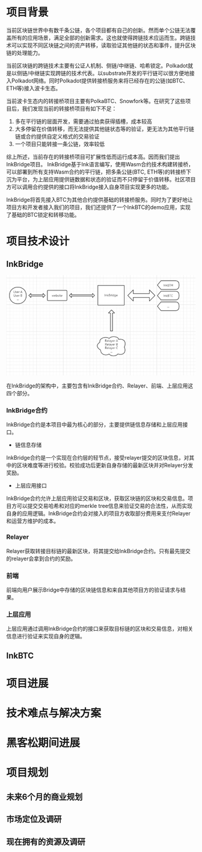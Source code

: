 # 项目背景

当前区块链世界中有数千条公链，各个项目都有自己的创新。然而单个公链无法覆盖所有的应用场景，满足全部的创新需求。这也就使得跨链技术应运而生。跨链技术可以实现不同区块链之间的资产转移，读取验证其他链的状态和事件，提升区块链的处理能力。

当前区块链的跨链技术主要有公证人机制、侧链/中继链、哈希锁定。Polkadot就是以侧链/中继链实现跨链的技术代表。以substrate开发的平行链可以很方便地接入Polkadot网络。同时Polkadot提供转接桥服务来将已经存在的公链(如BTC、ETH等)接入波卡生态。

当前波卡生态内的转接桥项目主要有PolkaBTC、Snowfork等。在研究了这些项目后，我们发现当前的转接桥项目有如下不足：

1. 多在平行链的层面开发，需要通过拍卖获得插槽，成本较高
2. 大多停留在价值转移，而无法提供其他链状态等的验证，更无法为其他平行链链或合约提供自定义格式的交易验证
3. 一个项目只能转接一条公链，效率较低

综上所述，当前存在的转接桥项目可扩展性低而运行成本高。因而我们提出InkBridge项目。 InkBridge基于Ink语言编写，使用Wasm合约技术构建转接桥，可以部署到所有支持Wasm合约的平行链，把多条公链(BTC, ETH等)的转接桥下沉为平台，为上层应用提供链数据和状态的验证而不只停留于价值转移。社区项目方可以调用合约提供的接口将InkBridge接入自身项目实现更多的功能。

InkBridge将首先接入BTC为其他合约提供基础的转接桥服务。同时为了更好地让项目方和开发者接入我们的项目，我们还提供了一个InkBTC的demo应用，实现了基础的BTC锁定和转移功能。


# 项目技术设计
## InkBridge
![InkBridge](pic/1.png)

在InkBridge的架构中，主要包含有InkBridge合约、Relayer、前端、上层应用这四个部分。

### InkBridge合约
InkBridge合约是本项目中最为核心的部分，主要提供链信息存储和上层应用接口。

* 链信息存储

InkBridge合约是一个实现在合约层的轻节点，接受relayer提交的区块信息，对其中的区块难度等进行校验。校验成功后更新自身存储的最新区块并对Relayer分发奖励。

* 上层应用接口

InkBridge合约允许上层应用验证交易和区块，获取区块链的区块和交易信息。项目方可以提交交易哈希和对应的merkle tree信息来验证交易的合法性，从而实现自身的应用逻辑。InkBridge合约会对接入的项目方收取部分费用来支付Relayer和运营方维护的成本。

### Relayer
Relayer获取转接目标链的最新区块，将其提交给InkBridge合约。只有最先提交的relayer会拿到合约的奖励。

### 前端
前端向用户展示Bridge中存储的区块链信息和来自其他项目方的验证请求与结果。

### 上层应用
上层应用通过调用InkBridge合约的接口来获取目标链的区块和交易信息，对相关信息进行验证来实现自身的逻辑。


## InkBTC


# 项目进展

# 技术难点与解决方案

# 黑客松期间进展


# 项目规划

## 未来6个月的商业规划
## 市场定位及调研
## 现在拥有的资源及调研